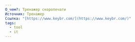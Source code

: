 ```yaml
---
О_чем?: Тренажер скоропечати
Источник: Тренажер
Ссылка: "[https://www.keybr.com/](https://www.keybr.com/)"
tags:
  - tool
  - it
---
```

